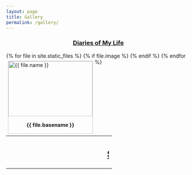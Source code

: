 ```yaml
---
layout: page
title: Gallery
permalink: /gallery/
---
```



<center><h3><b><u>Diaries of My Life</u></b></h3></center>
{% for file in site.static_files %}
{% if file.image %}
<div style = " margin: 5px;
    border: 1px solid #ccc;
    float: left;
     width: auto;
    height: auto;">
  <a target="_blank" href="{{ file.path }}">

   <img src="../{{ file.path }}" alt="{{ file.name }}" width="230" height="150" >
</a>
    <div style=" padding: 15px;
    text-align: center" ><b>{{ file.basename }}</b>
</div>
</div>
{% endif %}
{% endfor %}
<br>
<table>
	<tr>
		<td>
<h2 align="center"><marquee> <u>Stay tune for more fun!</u> </marquee></h2></td>
</tr></table>